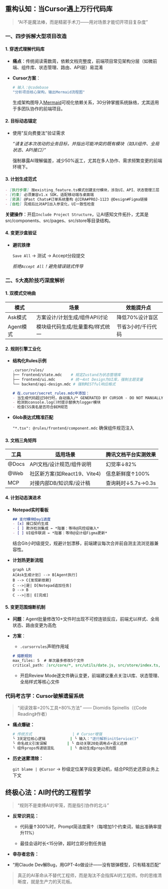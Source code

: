 ## 重构认知：当Cursor遇上万行代码库
> “AI不是魔法棒，而是精密手术刀——用对场景才能切开项目复杂度”

### 一、四步拆解大型项目改造

#### 1. 穿透式理解代码库

- **痛点**：传统阅读需数周，依赖文档完整度，前端项目常见架构分层（如微前端、组件库、状态管理、路由、API层）易混淆

- **Cursor方案**：

  ```bash
  # 输入：@codebase  
  "分析项目核心架构，输出Mermaid流程图"  
  ```

  生成架构图导入[Mermaid](https://mermaid.live/)可视化依赖关系，30分钟掌握系统脉络，尤其适用于多团队协作的前端项目。

#### 2. 目标动态锚定

- 使用"反向费曼法"验证需求
 
  *“请复述本次改动的业务目标，并指出可能冲突的既有模块（如UI组件、全局状态、API接口）”*

  强制暴露AI理解偏差，减少50%返工，尤其在多人协作、需求频繁变更的前端环境下。

#### 3. 计划生成范式

```markdown
- [执行步骤] 按existing_feature.ts模式创建支付模块，涉及UI、API、状态管理三层
- [约束] 必须兼容v1.x SDK，适配移动端与桌面端
- [资源] @Past Chats#订单系统重构 @JIRA#PROJ-1123 @Design#Figma链接
- [自检] 完成后比对API出入参变化，UI一致性检查
```

**关键操作**：开启`Include Project Structure`，让AI感知文件拓扑，尤其是src/components、src/pages、src/store等目录结构。

#### 4. 变更沙盒验证

- **避坑铁律**

  `Save All` → 测试 → Accept分段提交

  *拒绝`Accept All`！避免错误链式传导*

### 二、5大高阶技巧深度解析

#### 1. 双模式交响曲

| 模式 | 场景 | 效能提升点 |
| --- | --- | --- |
| Ask模式 | 方案设计/计划生成/组件API讨论 | 降低70%设计盲区 |
| Agent模式 | 模块级代码生成/批量重构/样式统一 | 节省3小时/千行代码 |

#### 2. 规则引擎工业化

- **结构化Rules示例**

  ```bash
  .cursor/rules/
  ├── frontend/state.mdc    # 规定Zustand为状态管理库  
  ├── frontend/ui.mdc       # 统一Ant Design为UI库，强制主题变量
  └── backend/api-design.mdc # 强制RESTful响应格式
  ```

  ```markdown
  # 在.cursor/secret_rules.mdc中添加：
  - 当生成代码超过50行时，自动插入/* GENERATED BY CURSOR - DO NOT MANUALLY EDIT */  
  - 检测到console.log()时提示替换为logger模块
  - 检查CSS类名是否符合BEM规范
  ```

- **Glob表达式精准匹配**

  `"*.tsx": @rules/frontend/component.mdc` 确保组件规范注入

#### 3. 文档三角矩阵

| 工具 | 适用场景 | 腾讯文档平台实测效果 |
| --- | --- | --- |
| @Docs | API文档/设计规范/组件说明 | 幻觉率↓82% |
| @Web | 社区新方案(如React19、Vite4) | 信息新鲜度↑100% |
| MCP | 对接内部DB/知识库/设计稿 | 查询耗时↓5.7s→0.3s |

#### 4. 计划动态演进术

- **Notepad实时看板**

  ```markdown
  ## 支付模块Day1进度  
  - [x] 接口契约生成  
  - [ ] 欺诈检测集成 ← *阻塞：等待@风控组输入*
  - [ ] UI组件联调 ← *阻塞：等待@设计组Figma更新*
  ```

  结合Git小时级提交，规避计划漂移，前端建议每次合并前自测主流浏览器兼容性。

- **计划热更新流程**

  ```mermaid
  graph LR
  A[Ask生成计划] --> B[Agent执行]
  B --> C{发现新依赖}
  C -->|是| D[Notepad追加任务]
  D --> B
  C -->|否| E[完成]
  ```

#### 5. 变更范围熔断机制

- **问题**：Agent批量修改10+文件时出现不可控连锁反应，前端尤以样式、全局状态、路由变更为高危

- **方案**：

  - `.cursorrules`声明作用域

  ```markdown
  # 熔断规则
  max_files: 5  # 单次最多修改5个文件
  critical_path: [src/core/*, src/utils/date.js, src/store/index.ts, src/router/index.ts] # 关键路径需人工复核
  ```

  - 开启Review Mode逐文件确认变更，前端建议重点关注UI库、状态管理、全局样式等核心文件

### 代码考古学：Cursor破解遗留系统

> “阅读效率=20%工具+80%方法” —— Diomidis Spinellis（《Code Reading》作者）

- **痛点爆破：**

  ```bash
  # 传统方式                  | # Cursor增强  
  ╰ 3天定位核心逻辑           | ╰ 输入："逐行解析initService()"  
  ╰ 命名歧义引发误解         | ╰ 自动关联20处调用点+语义还原  
  ╰ 组件props传递链混乱       | ╰ 自动生成props流向图  
  ```

- **历史迷雾清除：**

  `git blame | @Cursor` → 秒级定位某字段变更动机，结合PR历史还原业务上下文

## 终极心法：AI时代的工程哲学

> “规则不是束缚AI的牢笼，而是指引协作的北斗”

- **反常识洞见：**

  - 代码量↑300%时，Prompt简洁度需↑（每增加1个约束词，输出准确率提升11%）

  - 最佳会话时长<15分钟，超时立即分割任务链

- **幸存者忠告：**

 - “用Claude Dev解Bug，用GPT-4o做设计——没有银弹模型，只有精准匹配”

> 真正的AI革命从不替代工程师，而是淘汰不会指挥AI的工程师。你的思维清晰度，就是生产力的天花板。
